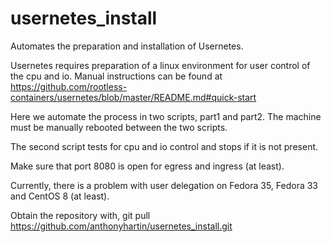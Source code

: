 # usernetes_install
Automates the preparation and installation of Usernetes.

Usernetes requires preparation of a linux environment for user control of the cpu and io.
Manual instructions can be found at https://github.com/rootless-containers/usernetes/blob/master/README.md#quick-start

Here we automate the process in two scripts, part1 and part2. The machine must be manually rebooted between the two scripts.

The second script tests for cpu and io control and stops if it is not present.

Make sure that port 8080 is open for egress and ingress (at least).

Currently, there is a problem with user delegation on Fedora 35, Fedora 33 and CentOS 8 (at least).

Obtain the repository with, git pull https://github.com/anthonyhartin/usernetes_install.git
